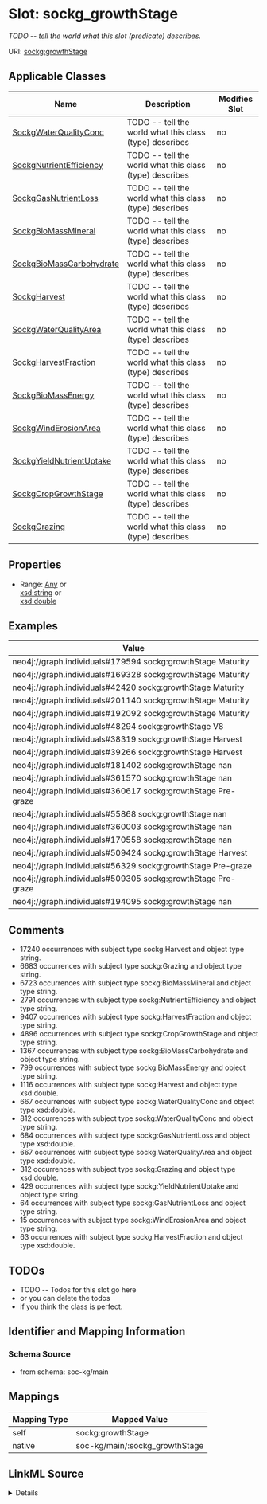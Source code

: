 

# Slot: sockg_growthStage


_TODO -- tell the world what this slot (predicate) describes._





URI: [sockg:growthStage](http://www.semanticweb.org/sockg/ontologies/2024/0/soil-carbon-ontology/growthStage)



<!-- no inheritance hierarchy -->





## Applicable Classes

| Name | Description | Modifies Slot |
| --- | --- | --- |
| [SockgWaterQualityConc](../classes/SockgWaterQualityConc.md) | TODO -- tell the world what this class (type) describes |  no  |
| [SockgNutrientEfficiency](../classes/SockgNutrientEfficiency.md) | TODO -- tell the world what this class (type) describes |  no  |
| [SockgGasNutrientLoss](../classes/SockgGasNutrientLoss.md) | TODO -- tell the world what this class (type) describes |  no  |
| [SockgBioMassMineral](../classes/SockgBioMassMineral.md) | TODO -- tell the world what this class (type) describes |  no  |
| [SockgBioMassCarbohydrate](../classes/SockgBioMassCarbohydrate.md) | TODO -- tell the world what this class (type) describes |  no  |
| [SockgHarvest](../classes/SockgHarvest.md) | TODO -- tell the world what this class (type) describes |  no  |
| [SockgWaterQualityArea](../classes/SockgWaterQualityArea.md) | TODO -- tell the world what this class (type) describes |  no  |
| [SockgHarvestFraction](../classes/SockgHarvestFraction.md) | TODO -- tell the world what this class (type) describes |  no  |
| [SockgBioMassEnergy](../classes/SockgBioMassEnergy.md) | TODO -- tell the world what this class (type) describes |  no  |
| [SockgWindErosionArea](../classes/SockgWindErosionArea.md) | TODO -- tell the world what this class (type) describes |  no  |
| [SockgYieldNutrientUptake](../classes/SockgYieldNutrientUptake.md) | TODO -- tell the world what this class (type) describes |  no  |
| [SockgCropGrowthStage](../classes/SockgCropGrowthStage.md) | TODO -- tell the world what this class (type) describes |  no  |
| [SockgGrazing](../classes/SockgGrazing.md) | TODO -- tell the world what this class (type) describes |  no  |







## Properties

* Range: [Any](../classes/Any.md)&nbsp;or&nbsp;<br />[xsd:string](http://www.w3.org/2001/XMLSchema#string)&nbsp;or&nbsp;<br />[xsd:double](http://www.w3.org/2001/XMLSchema#double)






## Examples

| Value |
| --- |
| neo4j://graph.individuals#179594 sockg:growthStage Maturity |
| neo4j://graph.individuals#169328 sockg:growthStage Maturity |
| neo4j://graph.individuals#42420 sockg:growthStage Maturity |
| neo4j://graph.individuals#201140 sockg:growthStage Maturity |
| neo4j://graph.individuals#192092 sockg:growthStage Maturity |
| neo4j://graph.individuals#48294 sockg:growthStage V8 |
| neo4j://graph.individuals#38319 sockg:growthStage Harvest |
| neo4j://graph.individuals#39266 sockg:growthStage Harvest |
| neo4j://graph.individuals#181402 sockg:growthStage nan |
| neo4j://graph.individuals#361570 sockg:growthStage nan |
| neo4j://graph.individuals#360617 sockg:growthStage Pre-graze |
| neo4j://graph.individuals#55868 sockg:growthStage nan |
| neo4j://graph.individuals#360003 sockg:growthStage nan |
| neo4j://graph.individuals#170558 sockg:growthStage nan |
| neo4j://graph.individuals#509424 sockg:growthStage Harvest |
| neo4j://graph.individuals#56329 sockg:growthStage Pre-graze |
| neo4j://graph.individuals#509305 sockg:growthStage Pre-graze |
| neo4j://graph.individuals#194095 sockg:growthStage nan |

## Comments

* 17240 occurrences with subject type sockg:Harvest and object type string.
* 6683 occurrences with subject type sockg:Grazing and object type string.
* 6723 occurrences with subject type sockg:BioMassMineral and object type string.
* 2791 occurrences with subject type sockg:NutrientEfficiency and object type string.
* 9407 occurrences with subject type sockg:HarvestFraction and object type string.
* 4896 occurrences with subject type sockg:CropGrowthStage and object type string.
* 1367 occurrences with subject type sockg:BioMassCarbohydrate and object type string.
* 799 occurrences with subject type sockg:BioMassEnergy and object type string.
* 1116 occurrences with subject type sockg:Harvest and object type xsd:double.
* 667 occurrences with subject type sockg:WaterQualityConc and object type xsd:double.
* 812 occurrences with subject type sockg:WaterQualityConc and object type string.
* 684 occurrences with subject type sockg:GasNutrientLoss and object type xsd:double.
* 667 occurrences with subject type sockg:WaterQualityArea and object type xsd:double.
* 312 occurrences with subject type sockg:Grazing and object type xsd:double.
* 429 occurrences with subject type sockg:YieldNutrientUptake and object type string.
* 64 occurrences with subject type sockg:GasNutrientLoss and object type string.
* 15 occurrences with subject type sockg:WindErosionArea and object type string.
* 63 occurrences with subject type sockg:HarvestFraction and object type xsd:double.

## TODOs

* TODO -- Todos for this slot go here
* or you can delete the todos
* if you think the class is perfect.

## Identifier and Mapping Information







### Schema Source


* from schema: soc-kg/main




## Mappings

| Mapping Type | Mapped Value |
| ---  | ---  |
| self | sockg:growthStage |
| native | soc-kg/main/:sockg_growthStage |




## LinkML Source

<details>
```yaml
name: sockg_growthStage
description: TODO -- tell the world what this slot (predicate) describes.
todos:
- TODO -- Todos for this slot go here
- or you can delete the todos
- if you think the class is perfect.
comments:
- 17240 occurrences with subject type sockg:Harvest and object type string.
- 6683 occurrences with subject type sockg:Grazing and object type string.
- 6723 occurrences with subject type sockg:BioMassMineral and object type string.
- 2791 occurrences with subject type sockg:NutrientEfficiency and object type string.
- 9407 occurrences with subject type sockg:HarvestFraction and object type string.
- 4896 occurrences with subject type sockg:CropGrowthStage and object type string.
- 1367 occurrences with subject type sockg:BioMassCarbohydrate and object type string.
- 799 occurrences with subject type sockg:BioMassEnergy and object type string.
- 1116 occurrences with subject type sockg:Harvest and object type xsd:double.
- 667 occurrences with subject type sockg:WaterQualityConc and object type xsd:double.
- 812 occurrences with subject type sockg:WaterQualityConc and object type string.
- 684 occurrences with subject type sockg:GasNutrientLoss and object type xsd:double.
- 667 occurrences with subject type sockg:WaterQualityArea and object type xsd:double.
- 312 occurrences with subject type sockg:Grazing and object type xsd:double.
- 429 occurrences with subject type sockg:YieldNutrientUptake and object type string.
- 64 occurrences with subject type sockg:GasNutrientLoss and object type string.
- 15 occurrences with subject type sockg:WindErosionArea and object type string.
- 63 occurrences with subject type sockg:HarvestFraction and object type xsd:double.
examples:
- value: neo4j://graph.individuals#179594 sockg:growthStage Maturity
- value: neo4j://graph.individuals#169328 sockg:growthStage Maturity
- value: neo4j://graph.individuals#42420 sockg:growthStage Maturity
- value: neo4j://graph.individuals#201140 sockg:growthStage Maturity
- value: neo4j://graph.individuals#192092 sockg:growthStage Maturity
- value: neo4j://graph.individuals#48294 sockg:growthStage V8
- value: neo4j://graph.individuals#38319 sockg:growthStage Harvest
- value: neo4j://graph.individuals#39266 sockg:growthStage Harvest
- value: neo4j://graph.individuals#181402 sockg:growthStage nan
- value: neo4j://graph.individuals#361570 sockg:growthStage nan
- value: neo4j://graph.individuals#360617 sockg:growthStage Pre-graze
- value: neo4j://graph.individuals#55868 sockg:growthStage nan
- value: neo4j://graph.individuals#360003 sockg:growthStage nan
- value: neo4j://graph.individuals#170558 sockg:growthStage nan
- value: neo4j://graph.individuals#509424 sockg:growthStage Harvest
- value: neo4j://graph.individuals#56329 sockg:growthStage Pre-graze
- value: neo4j://graph.individuals#509305 sockg:growthStage Pre-graze
- value: neo4j://graph.individuals#194095 sockg:growthStage nan
from_schema: soc-kg/main
rank: 1000
slot_uri: sockg:growthStage
alias: sockg_growthStage
domain_of:
- sockg_BioMassCarbohydrate
- sockg_BioMassEnergy
- sockg_BioMassMineral
- sockg_CropGrowthStage
- sockg_GasNutrientLoss
- sockg_Grazing
- sockg_Harvest
- sockg_HarvestFraction
- sockg_NutrientEfficiency
- sockg_WaterQualityArea
- sockg_WaterQualityConc
- sockg_WindErosionArea
- sockg_YieldNutrientUptake
range: Any
any_of:
- range: string
- range: double

```
</details>